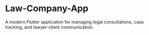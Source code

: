 # Law-Company-App
A modern Flutter application for managing legal consultations, case tracking, and lawyer-client communication.
